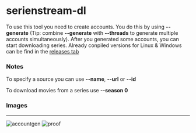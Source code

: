 # serienstream-dl
To use this tool you need to create accounts. You do this by using **--generate** (Tip: combine **--generate** with **--threads** to generate multiple accounts simultaneously). After you generated some accounts, you can start downloading series. Already conpiled versions for Linux & Windows can be find in the [releases tab](https://github.com/Fludixx/serienstream-dl/releases) 

### Notes

To specify a source you can use **--name**, **--url** or **--id**

To download movies from a series use **--season 0**

### Images
---

![accountgen](https://raw.githubusercontent.com/Fludixx/serienstream-dl/master/accountgen.png)
![proof](https://raw.githubusercontent.com/Fludixx/serienstream-dl/master/proof.png)
